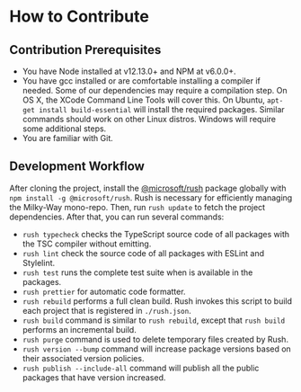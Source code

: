 # How to Contribute

## Contribution Prerequisites

- You have Node installed at v12.13.0+ and NPM at v6.0.0+.
- You have gcc installed or are comfortable installing a compiler if needed. Some of our dependencies may require a compilation step. On OS X, the XCode Command Line Tools will cover this. On Ubuntu, `apt-get install build-essential` will install the required packages. Similar commands should work on other Linux distros. Windows will require some additional steps.
- You are familiar with Git.

## Development Workflow

After cloning the project, install the [@microsoft/rush][rush-url] package globally with `npm install -g @microsoft/rush`. Rush is necessary for efficiently managing the Milky-Way mono-repo. Then, run `rush update` to fetch the project dependencies. After that, you can run several commands:

- `rush typecheck` checks the TypeScript source code of all packages with the TSC compiler without emitting.
- `rush lint` check the source code of all packages with ESLint and Stylelint.
- `rush test` runs the complete test suite when is available in the packages.
- `rush prettier` for automatic code formatter.
- `rush rebuild` performs a full clean build. Rush invokes this script to build each project that is registered in `./rush.json`.
- `rush build` command is similar to `rush rebuild`, except that `rush build` performs an incremental build.
- `rush purge` command is used to delete temporary files created by Rush.
- `rush version --bump` command will increase package versions based on their associated version policies.
- `rush publish --include-all` command will publish all the public packages that have version increased.

[rush-url]: https://rushjs.io/

